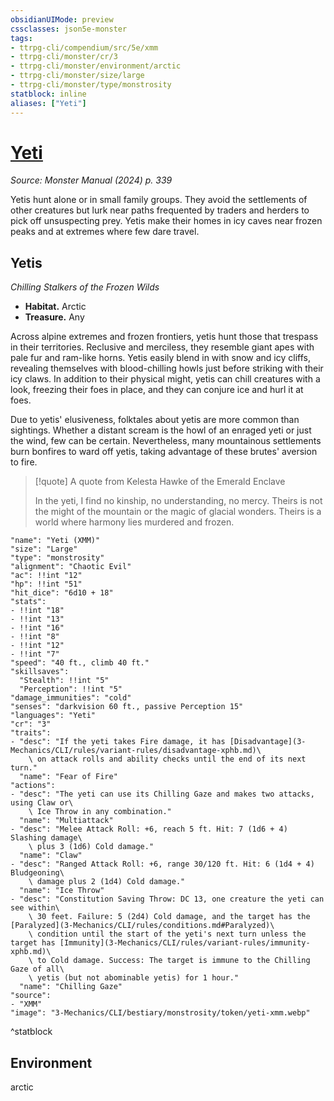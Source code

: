 ```yaml
---
obsidianUIMode: preview
cssclasses: json5e-monster
tags:
- ttrpg-cli/compendium/src/5e/xmm
- ttrpg-cli/monster/cr/3
- ttrpg-cli/monster/environment/arctic
- ttrpg-cli/monster/size/large
- ttrpg-cli/monster/type/monstrosity
statblock: inline
aliases: ["Yeti"]
---
```

# [Yeti](3-Mechanics\CLI\bestiary\monstrosity/yeti-xmm.md)
*Source: Monster Manual (2024) p. 339*  

Yetis hunt alone or in small family groups. They avoid the settlements of other creatures but lurk near paths frequented by traders and herders to pick off unsuspecting prey. Yetis make their homes in icy caves near frozen peaks and at extremes where few dare travel.

## Yetis

*Chilling Stalkers of the Frozen Wilds*

- **Habitat.** Arctic  
- **Treasure.** Any  

Across alpine extremes and frozen frontiers, yetis hunt those that trespass in their territories. Reclusive and merciless, they resemble giant apes with pale fur and ram-like horns. Yetis easily blend in with snow and icy cliffs, revealing themselves with blood-chilling howls just before striking with their icy claws. In addition to their physical might, yetis can chill creatures with a look, freezing their foes in place, and they can conjure ice and hurl it at foes.

Due to yetis' elusiveness, folktales about yetis are more common than sightings. Whether a distant scream is the howl of an enraged yeti or just the wind, few can be certain. Nevertheless, many mountainous settlements burn bonfires to ward off yetis, taking advantage of these brutes' aversion to fire.

> [!quote] A quote from Kelesta Hawke of the Emerald Enclave  
> 
> In the yeti, I find no kinship, no understanding, no mercy. Theirs is not the might of the mountain or the magic of glacial wonders. Theirs is a world where harmony lies murdered and frozen.


```statblock
"name": "Yeti (XMM)"
"size": "Large"
"type": "monstrosity"
"alignment": "Chaotic Evil"
"ac": !!int "12"
"hp": !!int "51"
"hit_dice": "6d10 + 18"
"stats":
- !!int "18"
- !!int "13"
- !!int "16"
- !!int "8"
- !!int "12"
- !!int "7"
"speed": "40 ft., climb 40 ft."
"skillsaves":
  "Stealth": !!int "5"
  "Perception": !!int "5"
"damage_immunities": "cold"
"senses": "darkvision 60 ft., passive Perception 15"
"languages": "Yeti"
"cr": "3"
"traits":
- "desc": "If the yeti takes Fire damage, it has [Disadvantage](3-Mechanics/CLI/rules/variant-rules/disadvantage-xphb.md)\
    \ on attack rolls and ability checks until the end of its next turn."
  "name": "Fear of Fire"
"actions":
- "desc": "The yeti can use its Chilling Gaze and makes two attacks, using Claw or\
    \ Ice Throw in any combination."
  "name": "Multiattack"
- "desc": "Melee Attack Roll: +6, reach 5 ft. Hit: 7 (1d6 + 4) Slashing damage\
    \ plus 3 (1d6) Cold damage."
  "name": "Claw"
- "desc": "Ranged Attack Roll: +6, range 30/120 ft. Hit: 6 (1d4 + 4) Bludgeoning\
    \ damage plus 2 (1d4) Cold damage."
  "name": "Ice Throw"
- "desc": "Constitution Saving Throw: DC 13, one creature the yeti can see within\
    \ 30 feet. Failure: 5 (2d4) Cold damage, and the target has the [Paralyzed](3-Mechanics/CLI/rules/conditions.md#Paralyzed)\
    \ condition until the start of the yeti's next turn unless the target has [Immunity](3-Mechanics/CLI/rules/variant-rules/immunity-xphb.md)\
    \ to Cold damage. Success: The target is immune to the Chilling Gaze of all\
    \ yetis (but not abominable yetis) for 1 hour."
  "name": "Chilling Gaze"
"source":
- "XMM"
"image": "3-Mechanics/CLI/bestiary/monstrosity/token/yeti-xmm.webp"
```
^statblock

## Environment

arctic